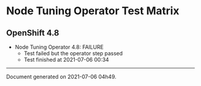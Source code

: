 
Node Tuning Operator Test Matrix
================================

OpenShift 4.8
-------------


* Node Tuning Operator 4.8: FAILURE
  - Test failed but the operator step passed
  - Test finished at 2021-07-06 00:34


---
Document generated on 2021-07-06 04h49.
